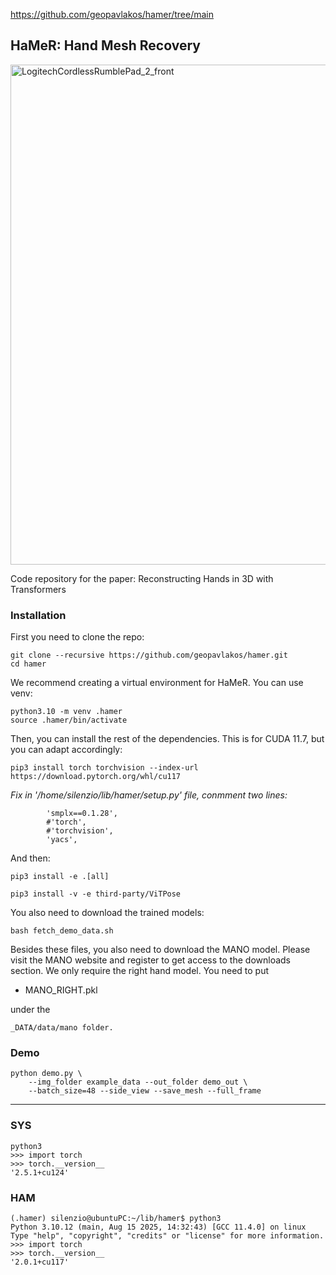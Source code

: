 
https://github.com/geopavlakos/hamer/tree/main

## HaMeR: Hand Mesh Recovery


<img src="https://github.com/user-attachments/assets/0944c224-9ba2-4061-8dd3-f8cb0d1da693" title="LogitechCordlessRumblePad_2_front" width="800">


Code repository for the paper: Reconstructing Hands in 3D with Transformers

### Installation

First you need to clone the repo:
```
git clone --recursive https://github.com/geopavlakos/hamer.git
cd hamer
```

We recommend creating a virtual environment for HaMeR. You can use venv:
```
python3.10 -m venv .hamer
source .hamer/bin/activate
```

Then, you can install the rest of the dependencies. This is for CUDA 11.7, but you can adapt accordingly:

```
pip3 install torch torchvision --index-url https://download.pytorch.org/whl/cu117
```

_Fix in '/home/silenzio/lib/hamer/setup.py' file, conmment two lines:_
```
        'smplx==0.1.28',
        #'torch',
        #'torchvision',
        'yacs',
```
And then:

```
pip3 install -e .[all]
```

```
pip3 install -v -e third-party/ViTPose
```

You also need to download the trained models:
```
bash fetch_demo_data.sh
```

Besides these files, you also need to download the MANO model. Please visit the MANO website and register to get access to the downloads section. We only require the right hand model. You need to put 

- MANO_RIGHT.pkl 

under the 
```
_DATA/data/mano folder.
```


### Demo

```
python demo.py \
    --img_folder example_data --out_folder demo_out \
    --batch_size=48 --side_view --save_mesh --full_frame
```



______


### SYS
```
python3
>>> import torch
>>> torch.__version__
'2.5.1+cu124'
```

### HAM
```
(.hamer) silenzio@ubuntuPC:~/lib/hamer$ python3
Python 3.10.12 (main, Aug 15 2025, 14:32:43) [GCC 11.4.0] on linux
Type "help", "copyright", "credits" or "license" for more information.
>>> import torch
>>> torch.__version__
'2.0.1+cu117'
``` 
